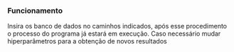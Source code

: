 ### Funcionamento

Insira os banco de dados no caminhos indicados, após esse procedimento o processo do programa já estará em execução. Caso necessário mudar hiperparâmetros para a obtenção de novos resultados
